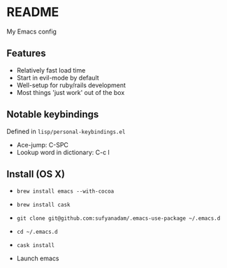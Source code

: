 # README

My Emacs config

## Features
  * Relatively fast load time
  * Start in evil-mode by default
  * Well-setup for ruby/rails development
  * Most things 'just work' out of the box

## Notable keybindings

Defined in `lisp/personal-keybindings.el`

  * Ace-jump: C-SPC
  * Lookup word in dictionary: C-c l


## Install (OS X)

* `brew install emacs --with-cocoa`
* `brew install cask`
* `git clone git@github.com:sufyanadam/.emacs-use-package ~/.emacs.d`
* `cd ~/.emacs.d`
* `cask install`

* Launch emacs

